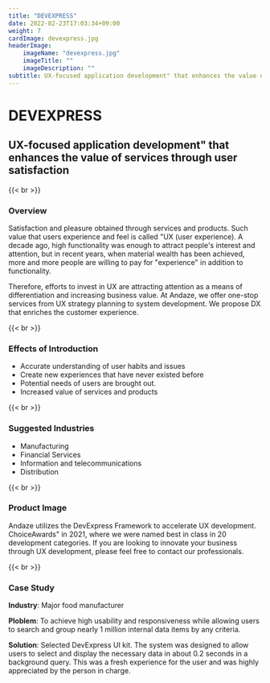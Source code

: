```yaml
---
title: "DEVEXPRESS"
date: 2022-02-23T17:03:34+09:00
weight: 7
cardImage: devexpress.jpg
headerImage:
    imageName: "devexpress.jpg"
    imageTitle: ""
    imageDescription: ""
subtitle: UX-focused application development" that enhances the value of services through user satisfaction
---
```


# DEVEXPRESS

## UX-focused application development" that enhances the value of services through user satisfaction

{{< br >}}

### Overview

Satisfaction and pleasure obtained through services and products. Such value that users experience and feel is called "UX (user experience). A decade ago, high functionality was enough to attract people's interest and attention, but in recent years, when material wealth has been achieved, more and more people are willing to pay for "experience" in addition to functionality.

Therefore, efforts to invest in UX are attracting attention as a means of differentiation and increasing business value. At Andaze, we offer one-stop services from UX strategy planning to system development. We propose DX that enriches the customer experience.

{{< br >}}

### Effects of Introduction

- Accurate understanding of user habits and issues
- Create new experiences that have never existed before
- Potential needs of users are brought out.
- Increased value of services and products

{{< br >}}

### Suggested Industries

- Manufacturing
- Financial Services
- Information and telecommunications
- Distribution

{{< br >}}

### Product Image

Andaze utilizes the DevExpress Framework to accelerate UX development. ChoiceAwards" in 2021, where we were named best in class in 20 development categories. If you are looking to innovate your business through UX development, please feel free to contact our professionals.

{{< br >}}

### Case Study

**Industry**: Major food manufacturer  

**Ploblem**: To achieve high usability and responsiveness while allowing users to search and group nearly 1 million internal data items by any criteria.  

**Solution**: Selected DevExpress UI kit. The system was designed to allow users to select and display the necessary data in about 0.2 seconds in a background query. This was a fresh experience for the user and was highly appreciated by the person in charge.
